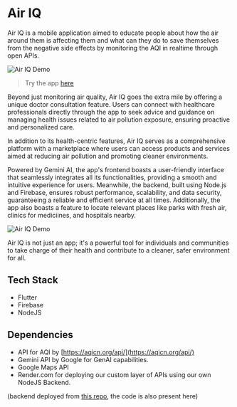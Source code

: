 # Air IQ

Air IQ is a mobile application aimed to educate people about how the air around them is affecting them and what can they do to save themselves from the negative side effects by monitoring the AQI in realtime through open APIs.

![Air IQ Demo](assets/readme_graphic.png)

> Try the app [here](https://drive.google.com/file/d/19VXZ68YjWeeiUAWezKelAq9dz6VhNUQH/view?usp=sharing)

Beyond just monitoring air quality, Air IQ goes the extra mile by offering a unique doctor consultation feature. Users can connect with healthcare professionals directly through the app to seek advice and guidance on managing health issues related to air pollution exposure, ensuring proactive and personalized care.

In addition to its health-centric features, Air IQ serves as a comprehensive platform with a marketplace where users can access products and services aimed at reducing air pollution and promoting cleaner environments.

Powered by Gemini AI, the app's frontend boasts a user-friendly interface that seamlessly integrates all its functionalities, providing a smooth and intuitive experience for users. Meanwhile, the backend, built using Node.js and Firebase, ensures robust performance, scalability, and data security, guaranteeing a reliable and efficient service at all times. Additionally, the app also boasts a feature to locate relevant places like parks with fresh air, clinics for mediciines, and hospitals nearby.

![Air IQ Demo](assets/readme_graphic2.png)

Air IQ is not just an app; it's a powerful tool for individuals and communities to take charge of their health and contribute to a cleaner, safer environment for all.

## Tech Stack

- Flutter
- Firebase
- NodeJS

## Dependencies

- API for AQI by [https://aqicn.org/api/](https://aqicn.org/api/)
- Gemini API by Google for GenAI capabilities.
- Google Maps API
- Render.com for deploying our custom layer of APIs using our own NodeJS Backend.

(backend deployed from [this repo](https://github.com/CharanMN7/air_iq_bc), the code is also present here)
